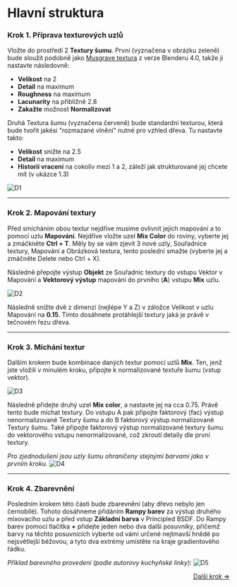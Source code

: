 # Hlavní struktura
### Krok 1. Příprava texturových uzlů
Vložte do prostředí 2 **Textury šumu**. První (vyznačena v obrázku zeleně) bude sloužit podobně jako [Musgrave textura](https://docs.blender.org/manual/en/latest/render/shader_nodes/textures/musgrave.html) z verze Blenderu 4.0, takže ji nastavte následovně:
- **Velikost** na 2
- **Detail** na maximum
- **Roughness** na maximum
- **Lacunarity** na přibližně 2.8
- **Zakažte** možnost **Normalizovat**

Druhá Textura šumu (vyznačena červeně) bude standardní texturou, která bude tvořit jakési "rozmazané vlnění" nutné pro vzhled dřeva. Tu nastavte takto:
- **Velikost** snižte na 2.5
- **Detail** na maximum
- **Historii vracení** na cokoliv mezi 1 a 2, záleží jak strukturované jej chcete mít (v ukázce 1.3)

![D1](https://github.com/user-attachments/assets/fac64d61-c1d0-40b3-ae44-6112a745b713)

---
### Krok 2. Mapování textury
Před smícháním obou textur nejdříve musíme ovlivnit jejich mapování a to pomocí uzlu **Mapování**. Nejdříve vložte uzel **Mix Color** do roviny, vyberte jej a zmáčkněte **Ctrl + T**. Měly by se vám zjevit 3 nové uzly, Souřadnice textury, Mapování a Obrázková textura, tento poslední smažte (vyberte jej a zmáčněte Delete nebo Ctrl + X).

Následně přepojte výstup **Objekt** ze Souřadnic textury do vstupu Vektor v Mapování a **Vektorový výstup** mapování do prvního (**A**) vstupu **Mix** uzlu.

![D2](https://github.com/user-attachments/assets/ccc00af5-d05f-4ad1-a9e2-401bbd88ee19)

Následně snižte dvě z dimenzí (nejlépe Y a Z) v záložce Velikost v uzlu Mapování na **0.15**. Tímto dosáhnete protáhlejší textury jaká je právě v tečnovém řezu dřeva.

---
### Krok 3. Míchání textur
Dalším krokem bude kombinace daných textur pomocí uzlů **Mix**. Ten, jenž jste vložili v minulém kroku, připojte k normalizované textuře šumu (vstup vektor).

![D3](https://github.com/user-attachments/assets/c6bced4c-a6d7-4ae4-965d-7cc1fb0953b3)

Následně přidejte druhý uzel **Mix color**, a nastavte jej na cca 0.75. Právě tento bude míchat textury. Do vstupu A pak připojte faktorový (fac) výstup nenormalizované Textury šumu a do B faktorový výstup normalizované Textury šumu.
Také připojte faktorový výstup normalizované textury šumu do vektorového vstupu nenormalizované, což zkroutí detaily dle první textury.

_Pro zjednodušení jsou uzly šumu ohraničeny stejnými barvami jako v prvním kroku._
![D4](https://github.com/user-attachments/assets/76e9697d-7c9b-4329-98c3-95beced9afb9)

---
### Krok 4. Zbarevnění
Posledním krokem této části bude zbarevnění (aby dřevo nebylo jen černobílé). Tohoto dosáhneme přidáním **Rampy barev** za výstup druhého mixovacího uzlu a před vstup **Základní barva** v Principled BSDF.
Do Rampy barev pomocí tlačítka **+** přidejte jeden nebo dva další posuvníky, přičemž barvy na těchto posuvnících vyberte od vámi určené nejtmavší hnědé po nejsvětlejší béžovou, a tyto dva extrémy umístěte na kraje gradientového řádku.

_Příklad barevného provedení (podle autorovy kuchyňské linky):_
![D5](https://github.com/user-attachments/assets/d3024f97-c0ce-4f83-b945-1eda7dfe7d0d)

<div align="right">
<a href="https://github.com/Milimar16/Blender-realisticke-povrchy/blob/main/Nedokonalosti.md">Další krok =></a>
 </div>
